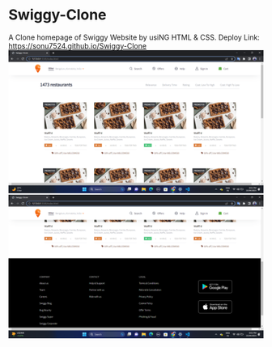 # Swiggy-Clone
A Clone homepage of Swiggy Website by usiNG HTML & CSS.
Deploy Link: https://sonu7524.github.io/Swiggy-Clone
![image](https://github.com/sonu7524/Swiggy-Clone/blob/master/images/Screenshot%20(29).png)
![image](https://github.com/sonu7524/Swiggy-Clone/blob/master/images/Screenshot%20(30).png)
